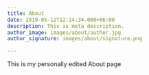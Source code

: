 ```yaml
---
title: About
date: 2019-05-12T12:14:34.000+06:00
description: This is meta description.
author_image: images/about/author.jpg
author_signature: images/about/signature.png

---
```

This is my personally edited About page